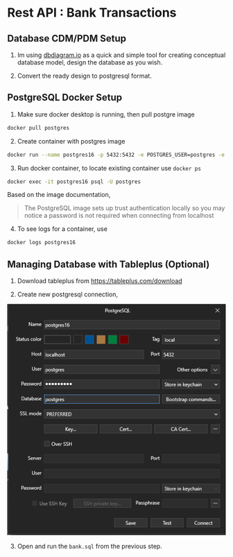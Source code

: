 # Rest API : Bank Transactions

## Database CDM/PDM Setup

1. Im using [dbdiagram.io](https://dbdiagram.io)  as a quick and simple tool for creating conceptual database model, design the database as you wish.

2. Convert the ready design to postgresql format.

## PostgreSQL Docker Setup

1. Make sure docker desktop is running, then pull postgre image

```sh
docker pull postgres
```

2. Create container with postgres image

```sh
docker run --name postgres16 -p 5432:5432 -e POSTGRES_USER=postgres -e POSTGRES_PASSWORD=insertpw -d postgres:16
```

3. Run docker container, to locate existing container use ``docker ps``

```sh
docker exec -it postgres16 psql -U postgres
```

Based on the image documentation, 

> The PostgreSQL image sets up trust authentication locally so you may notice a password is not required when connecting from localhost

4. To see logs for a container, use

```sh
docker logs postgres16
```

## Managing Database with Tableplus (Optional)

1. Download tableplus from [](https://dbdiagram.io) https://tableplus.com/download

2. Create new postgresql connection,

![Alt text](./images/image.png)

3. Open and run the ``bank.sql`` from the previous step.